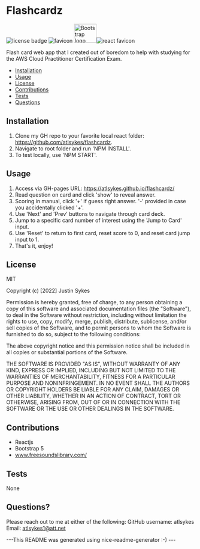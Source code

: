 # Flashcardz

![license badge](https://img.shields.io/badge/license-MIT-brightgreen) ![favicon](./public/favicon.ico) <img src="https://getbootstrap.com/docs/5.1/assets/brand/bootstrap-logo-shadow.png" alt="Bootstrap logo" width="60" height="50">![react favicon](./public/react-favicon.ico)

Flash card web app that I created out of boredom to help with studying for the AWS Cloud Practitioner Certification Exam.
    
- [Installation](#installation)
- [Usage](#usage)
- [License](#license)
- [Contributions](#contributions)
- [Tests](#test)
- [Questions](#questions)
    
## Installation
    
1. Clone my GH repo to your favorite local react folder: https://github.com/atlsykes/flashcardz.
2. Navigate to root folder and run 'NPM INSTALL'.
3. To test locally, use 'NPM START'.
    
## Usage
    
1. Access via GH-pages URL: https://atlsykes.github.io/flashcardz/
2. Read question on card and click 'show' to reveal answer.
3. Scoring in manual, click '+' if guess right answer. '-' provided in case you accidentally clicked '+'.
4. Use 'Next' and 'Prev' buttons to navigate through card deck.
5. Jump to a specific card number of interest using the 'Jump to Card' input.
6. Use 'Reset' to return to first card, reset score to 0, and reset card jump input to 1.
7. That's it, enjoy!
    
## License
    
MIT
    
Copyright (c) [2022] Justin Sykes
    
Permission is hereby granted, free of charge, to any person obtaining a copy
of this software and associated documentation files (the "Software"), to deal
in the Software without restriction, including without limitation the rights
to use, copy, modify, merge, publish, distribute, sublicense, and/or sell
copies of the Software, and to permit persons to whom the Software is
furnished to do so, subject to the following conditions:
    
The above copyright notice and this permission notice shall be included in all
copies or substantial portions of the Software.
    
THE SOFTWARE IS PROVIDED "AS IS", WITHOUT WARRANTY OF ANY KIND, EXPRESS OR
IMPLIED, INCLUDING BUT NOT LIMITED TO THE WARRANTIES OF MERCHANTABILITY,
FITNESS FOR A PARTICULAR PURPOSE AND NONINFRINGEMENT. IN NO EVENT SHALL THE
AUTHORS OR COPYRIGHT HOLDERS BE LIABLE FOR ANY CLAIM, DAMAGES OR OTHER
LIABILITY, WHETHER IN AN ACTION OF CONTRACT, TORT OR OTHERWISE, ARISING FROM,
OUT OF OR IN CONNECTION WITH THE SOFTWARE OR THE USE OR OTHER DEALINGS IN THE
SOFTWARE.
    
## Contributions
    
- Reactjs
- Bootstrap 5
- www.freesoundslibrary.com/
    
## Tests
    
None
    
## Questions?
Please reach out to me at either of the following:
GitHub username: atlsykes
Email: atlsykes1@att.net
    
    
 ---This README was generated using nice-readme-generator :-) ---